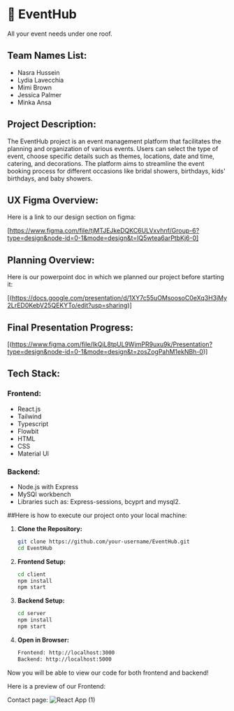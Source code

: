 
# :tada: EventHub 
All your event needs under one roof.

## Team Names List:
- Nasra Hussein 
- Lydia Lavecchia 
- Mimi Brown
- Jessica Palmer
- Minka Ansa

## Project Description:
The EventHub project is an event management platform that facilitates the planning and organization of various events. Users can select the type of event, choose specific details such as themes, locations, date and time, catering, and decorations. The platform aims to streamline the event booking process for different occasions like bridal showers, birthdays, kids' birthdays, and baby showers.

## UX Figma Overview:
Here is a link to our design section on figma:

[https://www.figma.com/file/tjMTJEJkeDQKC6ULVxvhnf/Group-6?type=design&node-id=0-1&mode=design&t=IQ5wtea6arPtbKj6-0]

## Planning Overview:
Here is our powerpoint doc in which we planned our project before starting it:

[(https://docs.google.com/presentation/d/1XY7c55uOMsoosoC0eXq3H3jMy2LrED0KebV25QEKYTo/edit?usp=sharing)]


## Final Presentation Progress:
[(https://www.figma.com/file/IkQjL8tpUL9WjmPR9uxu9k/Presentation?type=design&node-id=0-1&mode=design&t=zosZogPahM1ekNBh-0)]


## Tech Stack:
### Frontend:
- React.js
- Tailwind
- Typescript
- Flowbit
- HTML
- CSS
- Material UI

  
### Backend:
- Node.js with Express
- MySQl workbench
- Libraries such as: Express-sessions, bcyprt and mysql2.

##Here is how to execute our project onto your local machine:
1. **Clone the Repository:**
   ```bash
   git clone https://github.com/your-username/EventHub.git
   cd EventHub

2. **Frontend Setup:**
   ```bash
   cd client
   npm install
   npm start

4. **Backend Setup:**
   ```bash
   cd server
   npm install
   npm start

6. **Open in Browser:**
   ```bash
   Frontend: http://localhost:3000
   Backend: http://localhost:5000
   
Now you will be able to view our code for both frontend and backend! 

Here is a preview of our Frontend: 

Contact page: 
![React App (1)](https://github.com/iamlydial/EventHub/assets/131040199/b49cd450-fecc-4476-b287-b4a68d4bfc59)

